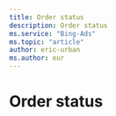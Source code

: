 ```yaml
---
title: Order status
description: Order status
ms.service: "Bing-Ads"
ms.topic: "article"
author: eric-urban
ms.author: eur
---
```


# Order status


